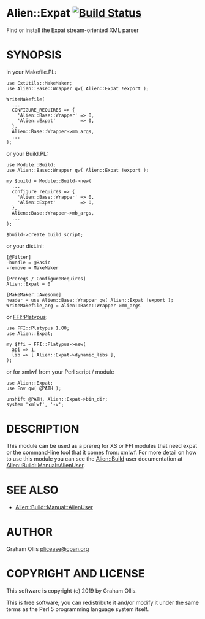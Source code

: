 # Alien::Expat [![Build Status](https://secure.travis-ci.org/plicease/Alien-Expat.png)](http://travis-ci.org/plicease/Alien-Expat)

Find or install the Expat stream-oriented XML parser

# SYNOPSIS

in your Makefile.PL:

    use ExtUtils::MakeMaker;
    use Alien::Base::Wrapper qw( Alien::Expat !export );
    
    WriteMakefile(
      ...
      CONFIGURE_REQUIRES => {
        'Alien::Base::Wrapper' => 0,
        'Alien::Expat'         => 0,
      },
      Alien::Base::Wrapper->mm_args,
      ...
    );

or your Build.PL:

    use Module::Build;
    use Alien::Base::Wrapper qw( Alien::Expat !export );
    
    my $build = Module::Build->new(
      ...
      configure_requires => {
        'Alien::Base::Wrapper' => 0,
        'Alien::Expat'         => 0,
      },
      Alien::Base::Wrapper->mb_args,
      ...
    );
    
    $build->create_build_script;

or your dist.ini:

    [@Filter]
    -bundle = @Basic
    -remove = MakeMaker
    
    [Prereqs / ConfigureRequires]
    Alien::Expat = 0
    
    [MakeMaker::Awesome]
    header = use Alien::Base::Wrapper qw( Alien::Expat !export );
    WriteMakefile_arg = Alien::Base::Wrapper->mm_args

or [FFI::Platypus](https://metacpan.org/pod/FFI::Platypus):

    use FFI::Platypus 1.00;
    use Alien::Expat;
    
    my $ffi = FFI::Platypus->new(
      api => 1,
      lib => [ Alien::Expat->dynamic_libs ],
    );

or for xmlwf from your Perl script / module

    use Alien::Expat;
    use Env qw( @PATH );
    
    unshift @PATH, Alien::Expat->bin_dir;
    system 'xmlwf', '-v';

# DESCRIPTION

This module can be used as a prereq for XS or FFI modules that need expat or the
command-line tool that it comes from: xmlwf.  For more detail on how to use this
module you can see the [Alien::Build](https://metacpan.org/pod/Alien::Build) user documentation at
[Alien::Build::Manual::AlienUser](https://metacpan.org/pod/Alien::Build::Manual::AlienUser).

# SEE ALSO

- [Alien::Build::Manual::AlienUser](https://metacpan.org/pod/Alien::Build::Manual::AlienUser)

# AUTHOR

Graham Ollis <plicease@cpan.org>

# COPYRIGHT AND LICENSE

This software is copyright (c) 2019 by Graham Ollis.

This is free software; you can redistribute it and/or modify it under
the same terms as the Perl 5 programming language system itself.
